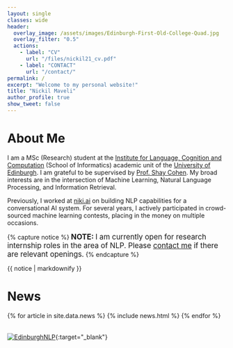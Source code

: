 ```yaml
---
layout: single
classes: wide
header: 
  overlay_image: /assets/images/Edinburgh-First-Old-College-Quad.jpg
  overlay_filter: "0.5" 
  actions:
    - label: "CV"
      url: "/files/nickil21_cv.pdf"
    - label: "CONTACT"
      url: "/contact/"
permalink: /
excerpt: "Welcome to my personal website!"
title: "Nickil Maveli"
author_profile: true
show_tweet: false
---
```

# About Me
I am a MSc (Research) student at the [Institute for Language, Cognition and Computation](http://web.inf.ed.ac.uk/ilcc) (School of Informatics)
academic unit of the [University of Edinburgh](https://www.ed.ac.uk/). I am grateful to be supervised by [Prof. Shay Cohen](http://homepages.inf.ed.ac.uk/scohen/).
My broad interests are in the intersection of Machine Learning, Natural Language Processing, and Information Retrieval. 

Previously, I worked at [niki.ai](http://niki.ai/) on building NLP capabilities for a conversational AI system. 
For several years, I actively participated in crowd-sourced machine learning contests, placing in the money on multiple occasions.

{% capture notice %}
<span style="font-size:1.2em"><b>NOTE: </b>I am currently open for research internship roles in the area of NLP. 
Please [contact me](/contact/) if there are relevant openings.</span>
{% endcapture %}
<div class="notice--warning">{{ notice | markdownify }}</div>

# News
<table>
{% for article in site.data.news %}
<tr>
{% include news.html %}
</tr>
{% endfor %}
</table>

[![EdinburghNLP](https://edinburghnlp.inf.ed.ac.uk/wp-content/uploads/2017/06/edinburghnlp_logo_smallish-1.png)](https://edinburghnlp.inf.ed.ac.uk/index.php/people/){:target="_blank"}
